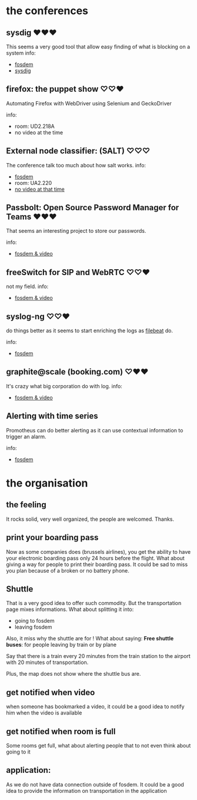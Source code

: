 # the conferences
## sysdig ♥♥♥
This seems a very good tool that allow easy finding of what is blocking
on a system
info:
 * [fosdem](https://fosdem.org/2017/schedule/event/trace_everything/)
 * [sysdig](http://www.sysdig.org/)

   

## firefox: the puppet show ♡♡♥
Automating Firefox with WebDriver using Selenium and GeckoDriver

info:
 * room: UD2.218A
 * no video at the time

## External node classifier: (SALT) ♡♡♡
The conference talk too much about how salt works.
info:
 * [fosdem](https://fosdem.org/2017/schedule/event/external_node_classifier/)
 * room: UA2.220
 * [no video at that time ](https://video.fosdem.org/2017/UA2.220/)

## Passbolt: Open Source Password Manager for Teams ♥♥♥
That seems an interesting project to store our passwords.

info:
 * [fosdem & video](https://fosdem.org/2017/schedule/event/passbolt/)

## freeSwitch for SIP and WebRTC ♡♡♥
not my field.
info:
 * [fosdem & video](https://fosdem.org/2017/schedule/event/freeswitch/)

## syslog-ng ♡♡♥
do things better as it seems to start enriching the logs as
[filebeat](https://www.elastic.co/products/beats/filebeat) do.

info:
  * [fosdem](https://fosdem.org/2017/schedule/event/syslog_ng_scaling/)

## graphite@scale (booking.com) ♡♥♥
It's crazy what big corporation do with log.
info:
 * [fosdem & video](https://fosdem.org/2017/schedule/event/graphite_at_scale/)

## Alerting with time series
Promotheus can do better alerting as it can use contextual information
to trigger an alarm.

info:
 * [fosdem](https://fosdem.org/2017/schedule/event/alerting_with_time_series/)



# the organisation
## the feeling
It rocks solid, very well organized, the people are welcomed. Thanks.

## print your boarding pass
Now as some companies does (brussels airlines), you get the ability to
have your electronic boarding pass only 24 hours before the flight. What
about giving a way for people to print their boarding pass. It could be
sad to miss you plan because of a broken or no battery phone.

## Shuttle
That is a very good idea to offer such commodity. But the transportation
page mixes informations. What about splitting it into:
- going to fosdem
- leaving fosdem

Also, it miss why the shuttle are for ! What about saying: 
__Free shuttle buses__: for people leaving by train or by plane

Say that there is a train every 20 minutes from the train station to the
airport with 20 minutes of transportation.

Plus, the map does not show where the shuttle bus are. 

## get notified when video
when someone has bookmarked a video, it could be a good idea to notify
him when the video is available

## get notified when room is full
Some rooms get full, what about alerting people that to not even think
about going to it

## application:
As we do not have data connection outside of fosdem. It could be a good
idea to provide the information on transportation in the application
